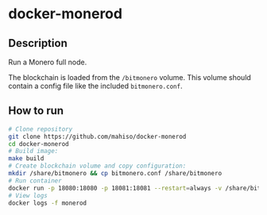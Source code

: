 
# docker-monerod

## Description

Run a Monero full node.

The blockchain is loaded from the `/bitmonero` volume. This volume should contain a config file like the included `bitmonero.conf`.

## How to run

```sh
# Clone repository
git clone https://github.com/mahiso/docker-monerod
cd docker-monerod
# Build image:
make build
# Create blockchain volume and copy configuration:
mkdir /share/bitmonero && cp bitmonero.conf /share/bitmonero
# Run container
docker run -p 18080:18080 -p 18081:18081 --restart=always -v /share/bitmonero:/bitmonero --name=monerod -td mahiso/monerod
# View logs
docker logs -f monerod
```

